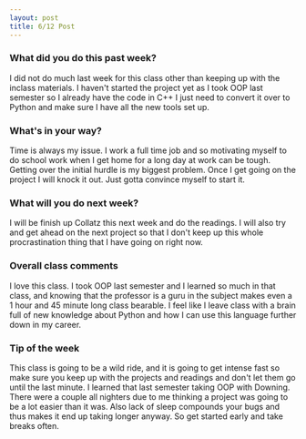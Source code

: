 ```yaml
---
layout: post
title: 6/12 Post
---
```


### What did you do this past week?

I did not do much last week for this class other than keeping up with the inclass materials. I haven't started the project yet as I took OOP last semester so I already have the code in C++ I just need to convert it over to Python and make sure I have all the new tools set up.

### What's in your way?

Time is always my issue. I work a full time job and so motivating myself to do school work when I get home for a long day at work can be tough. Getting over the initial hurdle is my biggest problem. Once I get going on the project I will knock it out. Just gotta convince myself to start it.

### What will you do next week?

I will be finish up Collatz this next week and do the readings. I will also try and get ahead on the next project so that I don't keep up this whole procrastination thing that I have going on right now.

### Overall class comments

I love this class. I took OOP last semester and I learned so much in that class, and knowing that the professor is a guru in the subject makes even a 1 hour and 45 minute long class bearable. I feel like I leave class with a brain full of new knowledge about Python and how I can use this language further down in my career.

### Tip of the week

This class is going to be a wild ride, and it is going to get intense fast so make sure you keep up with the projects and readings and don't let them go until the last minute. I learned that last semester taking OOP with Downing. There were a couple all nighters due to me thinking a project was going to be a lot easier than it was. Also lack of sleep compounds your bugs and thus makes it end up taking longer anyway. So get started early and take breaks often.
